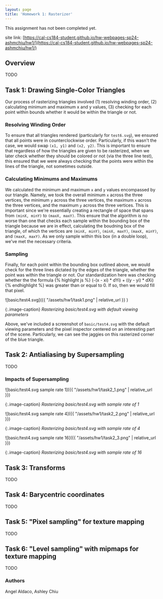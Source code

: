 ```yaml
---
layout: page
title: 'Homework 1: Rasterizer'
---
```

<p class="warning-message">
This assignment has not been completed yet.
</p>

site link: [https://cal-cs184-student.github.io/hw-webpages-sp24-ashmchiu/hw1/](https://cal-cs184-student.github.io/hw-webpages-sp24-ashmchiu/hw1/)

## Overview
TODO

## Task 1: Drawing Single-Color Triangles
Our process of rasterizing triangles involved (1) resolving winding order, (2) calculating minimum and maximum x and y values, (3) checking for each point within bounds whether it would be within the triangle or not.

### Resolving Winding Order
To ensure that all triangles rendered (particularly for `test6.svg`), we ensured that all points were in counterclockwise order. Particularly, if this wasn't the case, we would swap `(x1, y1)` and `(x2, y2)`. This is important to ensure that regardless of how the triangles are given to be rasterized, when we later check whether they should be colored or not (via the three line test), this ensured that we were always checking that the points were within the lines of the triangle, not sometimes outside.

### Calculating Minimums and Maximums
We calculated the minimum and maximum `x` and `y` values encompassed by our triangle. Namely, we took the overall minimum `x` across the three vertices, the minimum `y` across the three vertices, the maximum `x` across the three vertices, and the maximum `y` across the three vertices. This is important since we're essentially creating a rectangle of space that spans from `(minX, minY)` to `(maxX, maxY)`. This ensure that the algorithm is no worse than one that checks each sample within the bounding box of the triangle because we are in effect, calculating the boudning box of the triangle, of which the vertices are `(minX, minY)`, `(minX, maxY)`, `(maxX, minY)`, and `(maxX, maxY)`. As we only sample within this box (in a double loop), we've met the necessary criteria.

### Sampling
Finally, for each point within the bounding box outlined above, we would check for the three lines dictated by the edges of the triangle, whether the point was within the triangle or not. Our standardization here was checking whether the the formula
{% highlight js %}
(-(x - xi) * dYi) + ((y - yi) * dXi)
{% endhighlight %}
was greater than or equal to 0. If so, then we would fill that pixel.

![basic/test4.svg]({{ "/assets/hw1/task1.png" | relative_url }}
)

{:.image-caption}
*Rasterizing basic/test4.svg with default viewing parameters*

Above, we've included a screenshot of `basic/test4.svg` with the default viewing parameters and the pixel inspector centered on an interesting part of the scene. Particularly, we can see the jaggies on this rasterized corner of the blue triangle.

## Task 2: Antialiasing by Supersampling
TODO

### Impacts of Supersampling
![basic/test4.svg sample rate 1]({{ "/assets/hw1/task2_1.png" | relative_url }}) 

{:.image-caption}
*Rasterizing basic/test4.svg with sample rate of 1*

![basic/test4.svg sample rate 4]({{ "/assets/hw1/task2_2.png" | relative_url }}) 

{:.image-caption}
*Rasterizing basic/test4.svg with sample rate of 4*

![basic/test4.svg sample rate 16]({{ "/assets/hw1/task2_3.png" | relative_url }})

{:.image-caption}
*Rasterizing basic/test4.svg with sample rate of 16*

## Task 3: Transforms
TODO

## Task 4: Barycentric coordinates
TODO

## Task 5: "Pixel sampling" for texture mapping
TODO

## Task 6: "Level sampling" with mipmaps for texture mapping
TODO

### Authors
Angel Aldaco, Ashley Chiu
